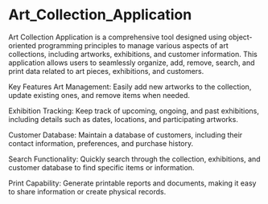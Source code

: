 # Art_Collection_Application
Art Collection Application is a comprehensive tool designed using object-oriented programming principles to manage various aspects of art collections, including artworks, exhibitions, and customer information. This application allows users to seamlessly organize, add, remove, search, and print data related to art pieces, exhibitions, and customers.

Key Features
Art Management: Easily add new artworks to the collection, update existing ones, and remove items when needed.

Exhibition Tracking: Keep track of upcoming, ongoing, and past exhibitions, including details such as dates, locations, and participating artworks.

Customer Database: Maintain a database of customers, including their contact information, preferences, and purchase history.

Search Functionality: Quickly search through the collection, exhibitions, and customer database to find specific items or information.

Print Capability: Generate printable reports and documents, making it easy to share information or create physical records.
